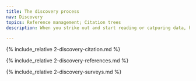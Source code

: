 ```yaml
---
title: The discovery process
nav: Discovery
topics: Reference management; Citation trees
description: When you strike out and start reading or catpuring data, how will you make sure that everything you're doing is captured? How will you make sure that you've found all the papers you should be looking for? 

---
```


{% include_relative 2-discovery-citation.md %}

{% include_relative 2-discovery-references.md %}

{% include_relative 2-discovery-surveys.md %}
